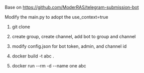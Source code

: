 Base on https://github.com/ModerRAS/telegram-submission-bot

Modify the main.py to adopt the use_context=true

1. git clone

2. create group, create channel, add bot to group and channel

3. modify config.json for bot token, admin, and channel id

4. docker build -t abc .

5. docker run --rm -d --name one abc



